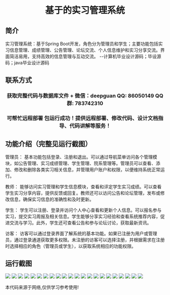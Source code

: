 <p><h1 align="center">基于的实习管理系统</h1></p>

## 简介
实习管理系统：基于Spring Boot开发，角色分为管理员和学生；主要功能包括实习信息管理、成绩管理、公告管理、论坛交流、个人信息维护和实习分享交流。界面简洁易用，支持高效的信息管理与互动交流。    --计算机毕业设计源码；毕设源码；java毕业设计源码


## 联系方式
<p><h3 align="center">获取完整代码与数据库文件 + 微信：deepguan QQ: 86050149 QQ群: 783742310</h3></p>
<p><h3 align="center">可帮忙远程部署 包运行成功！提供远程部署、修改代码、设计文档指导、代码讲解等服务！</h3></p>

## 功能介绍（完整见运行截图）
管理员： 基本功能包括登录、注册和退出。可以通过导航菜单访问各个管理模块，如公告管理、实习成绩管理、学生管理、院系管理等。管理员可以查看、添加、修改和删除各类实习相关信息，并管理用户账户和权限，以便维持系统正常运行。

教师： 能够访问实习管理和学生信息模块，查看和评定学生实习成绩。可以查看学生实习分享内容，提供反馈或回复。教师还可以访问公告和论坛管理，发布或修改信息，确保实习信息的准确性和及时更新。

学生： 学生可以注册、登录并访问个人中心查看和更新个人信息。可以报名参与实习，提交实习周报及相关信息。学生能够分享实习经验和查看系统推荐内容，促进交流与学习。此外，学生还可查看公告和参与论坛讨论，获取最新资讯。

访客： 访客可以通过登录界面了解系统的基本功能。如果已注册为用户或管理员，通过登录通道获取更多权限。未注册的访客可以选择注册，并根据需求在注册时选择相应的角色（管理员或学生），以获取系统相应的功能权限。


## 运行截图
![](https://bs-1329754181.cos.ap-shanghai.myqcloud.com/spring/InternManagementSystem/img/001.jpg)
![](https://bs-1329754181.cos.ap-shanghai.myqcloud.com/spring/InternManagementSystem/img/002.jpg)
![](https://bs-1329754181.cos.ap-shanghai.myqcloud.com/spring/InternManagementSystem/img/003.jpg)
![](https://bs-1329754181.cos.ap-shanghai.myqcloud.com/spring/InternManagementSystem/img/004.jpg)
![](https://bs-1329754181.cos.ap-shanghai.myqcloud.com/spring/InternManagementSystem/img/005.jpg)
![](https://bs-1329754181.cos.ap-shanghai.myqcloud.com/spring/InternManagementSystem/img/006.jpg)
![](https://bs-1329754181.cos.ap-shanghai.myqcloud.com/spring/InternManagementSystem/img/007.jpg)
![](https://bs-1329754181.cos.ap-shanghai.myqcloud.com/spring/InternManagementSystem/img/008.jpg)
![](https://bs-1329754181.cos.ap-shanghai.myqcloud.com/spring/InternManagementSystem/img/009.jpg)
![](https://bs-1329754181.cos.ap-shanghai.myqcloud.com/spring/InternManagementSystem/img/010.jpg)
![](https://bs-1329754181.cos.ap-shanghai.myqcloud.com/spring/InternManagementSystem/img/011.jpg)
![](https://bs-1329754181.cos.ap-shanghai.myqcloud.com/spring/InternManagementSystem/img/012.jpg)
![](https://bs-1329754181.cos.ap-shanghai.myqcloud.com/spring/InternManagementSystem/img/013.jpg)
![](https://bs-1329754181.cos.ap-shanghai.myqcloud.com/spring/InternManagementSystem/img/014.jpg)
![](https://bs-1329754181.cos.ap-shanghai.myqcloud.com/spring/InternManagementSystem/img/015.jpg)
![](https://bs-1329754181.cos.ap-shanghai.myqcloud.com/spring/InternManagementSystem/img/016.jpg)
![](https://bs-1329754181.cos.ap-shanghai.myqcloud.com/spring/InternManagementSystem/img/017.jpg)
![](https://bs-1329754181.cos.ap-shanghai.myqcloud.com/spring/InternManagementSystem/img/018.jpg)
![](https://bs-1329754181.cos.ap-shanghai.myqcloud.com/spring/InternManagementSystem/img/019.jpg)
![](https://bs-1329754181.cos.ap-shanghai.myqcloud.com/spring/InternManagementSystem/img/020.jpg)
![](https://bs-1329754181.cos.ap-shanghai.myqcloud.com/spring/InternManagementSystem/img/021.jpg)
![](https://bs-1329754181.cos.ap-shanghai.myqcloud.com/spring/InternManagementSystem/img/022.jpg)

<p>本代码来源于网络,仅供学习参考使用!</p>
